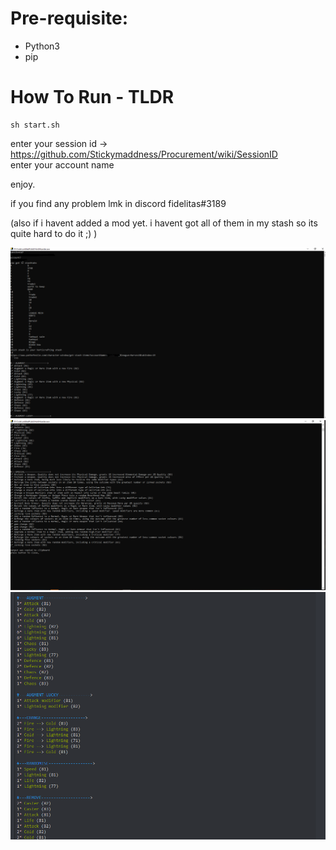 
# Pre-requisite:
- Python3
- pip

# How To Run - TLDR
```
sh start.sh
```

enter your session id -> https://github.com/Stickymaddness/Procurement/wiki/SessionID <br>
enter your account name<br>

enjoy.<br>


if you find any problem lmk in discord fidelitas#3189

(also if i havent added a mod yet. i havent got all of them in my stash so its quite hard to do it ;) )

![Alt text](/pictures/screenshot1.png?raw=true "Optional Title")
![Alt text](/pictures/screenshot2.png?raw=true "Optional Title")
![Alt text](/pictures/screenshot3.png?raw=true "Optional Title")
